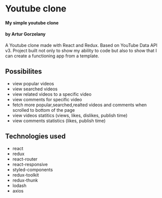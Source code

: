 # Youtube clone

#### My simple youtube clone

#### by Artur Gorzelany

A Youtube clone made with React and Redux.
Based on YouTube Data API v3.
Project built not only to show my ability to code but also to show that I can create a functioning app from a template.

## Possibilites

- view popular videos
- view searched videos
- view related videos to a specific video
- view comments for specific video
- fetch more popular,searched,realted videos and comments when scrolled to bottom of the page
- view videos statitics (views, likes, dislikes, publish time)
- view comments statistics (likes, publish time)

## Technologies used

- react
- redux
- react-router
- react-responsive
- styled-components
- redux-toolkit
- redux-thunk
- lodash
- axios
